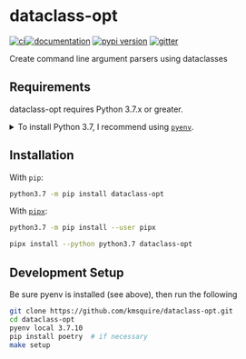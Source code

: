 # dataclass-opt

[![ci](https://github.com/kmsquire/dataclass-opt/workflows/ci/badge.svg)](https://github.com/kmsquire/dataclass-opt/actions?query=workflow%3Aci)[![documentation](https://img.shields.io/badge/docs-mkdocs%20material-blue.svg?style=flat)](https://kmsquire.github.io/dataclass-opt/)
[![pypi version](https://img.shields.io/pypi/v/dataclass-opt.svg)](https://pypi.org/project/dataclass-opt/)
[![gitter](https://badges.gitter.im/join%20chat.svg)](https://gitter.im/dataclass-opt/community)

Create command line argument parsers using dataclasses

## Requirements

dataclass-opt requires Python 3.7.x or greater.

<details>
<summary>To install Python 3.7, I recommend using <a href="https://github.com/pyenv/pyenv"><code>pyenv</code></a>.</summary>

```bash
# install pyenv
git clone https://github.com/pyenv/pyenv ~/.pyenv

# setup pyenv (you should also put these three lines in .bashrc or similar)
export PATH="${HOME}/.pyenv/bin:${PATH}"
export PYENV_ROOT="${HOME}/.pyenv"
eval "$(pyenv init -)"

# install Python 3.7
pyenv install 3.7.10

# make it available globally
pyenv global system 3.7.10
```

</details>

## Installation

With `pip`:

```bash
python3.7 -m pip install dataclass-opt
```

With [`pipx`](https://github.com/pipxproject/pipx):

```bash
python3.7 -m pip install --user pipx

pipx install --python python3.7 dataclass-opt
```

## Development Setup

Be sure pyenv is installed (see above), then run the following

```bash
git clone https://github.com/kmsquire/dataclass-opt.git
cd dataclass-opt
pyenv local 3.7.10
pip install poetry  # if necessary
make setup
```
